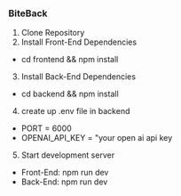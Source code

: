 ### BiteBack

1. Clone Repository
2. Install Front-End Dependencies
- cd frontend && npm install
3. Install Back-End Dependencies
- cd backend  && npm install
4. create up .env file in backend
- PORT = 6000
- OPENAI_API_KEY = "your open ai api key
5. Start development server
- Front-End: npm run dev
- Back-End: npm run dev
